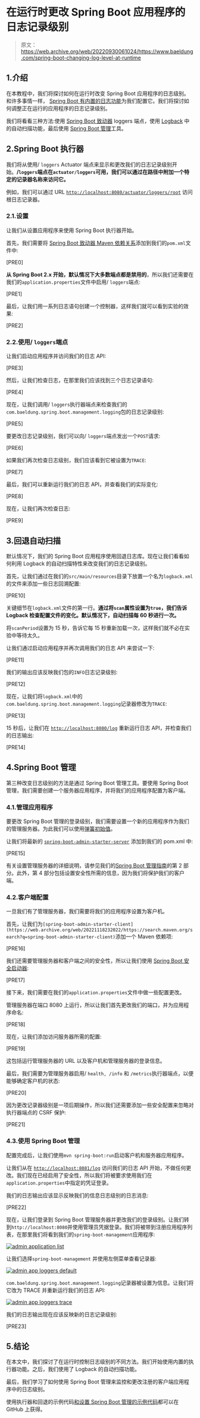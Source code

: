 # 在运行时更改 Spring Boot 应用程序的日志记录级别

> 原文：<https://web.archive.org/web/20220930061024/https://www.baeldung.com/spring-boot-changing-log-level-at-runtime>

## 1.介绍

在本教程中，我们将探讨如何在运行时改变 Spring Boot 应用程序的日志级别。和许多事情一样， [Spring Boot 有内置的日志功能](/web/20221118232022/https://www.baeldung.com/spring-boot-logging)为我们配置它。我们将探讨如何调整正在运行的应用程序的日志记录级别。

我们将看看三种方法:使用 [Spring Boot 致动器](/web/20221118232022/https://www.baeldung.com/spring-boot-actuators) loggers 端点，使用 [Logback](/web/20221118232022/https://www.baeldung.com/logback) 中的自动扫描功能，最后使用 [Spring Boot 管理](/web/20221118232022/https://www.baeldung.com/spring-boot-admin)工具。

## 2.Spring Boot 执行器

我们将从使用/ `loggers` Actuator 端点来显示和更改我们的日志记录级别开始。**/`loggers`端点在`actuator/loggers`可用，我们可以通过在路径中附加一个特定的记录器名称来访问它。**

例如，我们可以通过 URL [`http://localhost:8080/actuator/loggers/root`](https://web.archive.org/web/20221118232022/http://localhost:8080/actuator/loggers/root) 访问根日志记录器。

### 2.1.设置

让我们从设置应用程序来使用 Spring Boot 执行器开始。

首先，我们需要将 [Spring Boot 致动器 Maven 依赖关系](https://web.archive.org/web/20221118232022/https://search.maven.org/search?q=spring-boot-starter-actuator)添加到我们的`pom.xml`文件中:

[PRE0]

**从 Spring Boot 2.x 开始，默认情况下大多数端点都是禁用的**，所以我们还需要在我们的`application.properties`文件中启用/ `loggers`端点:

[PRE1]

最后，让我们用一系列日志语句创建一个控制器，这样我们就可以看到实验的效果:

[PRE2]

### 2.2.使用/ `loggers`端点

让我们启动应用程序并访问我们的日志 API:

[PRE3]

然后，让我们检查日志，在那里我们应该找到三个日志记录语句:

[PRE4]

现在，让我们调用/ `loggers`执行器端点来检查我们的`com.baeldung.spring.boot.management.logging`包的日志记录级别:

[PRE5]

要更改日志记录级别，我们可以向/ `loggers`端点发出一个`POST`请求:

[PRE6]

如果我们再次检查日志级别，我们应该看到它被设置为`TRACE`:

[PRE7]

最后，我们可以重新运行我们的日志 API，并查看我们的实际变化:

[PRE8]

现在，让我们再次检查日志:

[PRE9]

## 3.回退自动扫描

默认情况下，我们的 Spring Boot 应用程序使用回退日志库。现在让我们看看如何利用 Logback 的自动扫描特性来改变我们的日志记录级别。

首先，让我们通过在我们的`src/main/resources`目录下放置一个名为`logback.xml`的文件来添加一些日志回溯配置:

[PRE10]

关键细节在`logback.xml`文件的第一行。**通过将`scan`属性设置为`true`，我们告诉 Logback 检查配置文件的变化。默认情况下，自动扫描每 60 秒进行一次。**

将`scanPeriod`设置为 15 秒，告诉它每 15 秒重新加载一次，这样我们就不必在实验中等待太久。

让我们通过启动应用程序并再次调用我们的日志 API 来尝试一下:

[PRE11]

我们的输出应该反映我们包的`INFO`日志记录级别:

[PRE12]

现在，让我们将`logback.xml`中的`com.baeldung.spring.boot.management.logging`记录器修改为`TRACE`:

[PRE13]

15 秒后，让我们在 [`http://localhost:8080/log`](https://web.archive.org/web/20221118232022/http://localhost:8080/log) 重新运行日志 API，并检查我们的日志输出:

[PRE14]

## 4.Spring Boot 管理

第三种改变日志级别的方法是通过 Spring Boot 管理工具。要使用 Spring Boot 管理，我们需要创建一个服务器应用程序，并将我们的应用程序配置为客户端。

### 4.1.管理应用程序

要更改 Spring Boot 管理的登录级别，我们需要设置一个新的应用程序作为我们的管理服务器。为此我们可以使用[弹簧初始值](https://web.archive.org/web/20221118232022/https://start.spring.io/)。

让我们将最新的 [`spring-boot-admin-starter-server`](https://web.archive.org/web/20221118232022/https://search.maven.org/search?q=spring-boot-admin-starter-server) 添加到我们的 pom.xml 中:

[PRE15]

有关设置管理服务器的详细说明，请参见我们的[Spring Boot 管理指南](/web/20221118232022/https://www.baeldung.com/spring-boot-admin)的第 2 部分。此外，第 4 部分包括设置安全性所需的信息，因为我们将保护我们的客户端。

### 4.2.客户端配置

一旦我们有了管理服务器，我们需要将我们的应用程序设置为客户机。

首先，让我们为`[spring-boot-admin-starter-client](https://web.archive.org/web/20221118232022/https://search.maven.org/search?q=spring-boot-admin-starter-client)`添加一个 Maven 依赖项:

[PRE16]

我们还需要管理服务器和客户端之间的安全性，所以让我们使用 [Spring Boot 安全启动器](https://web.archive.org/web/20221118232022/https://search.maven.org/search?q=spring-boot-starter-security):

[PRE17]

接下来，我们需要在我们的`application.properties`文件中做一些配置更改。

管理服务器在端口 8080 上运行，所以让我们首先更改我们的端口，并为应用程序命名:

[PRE18]

现在，让我们添加访问服务器所需的配置:

[PRE19]

这包括运行管理服务器的 URL 以及客户机和管理服务器的登录信息。

最后，我们需要为管理服务器启用/ `health, /info` 和 `/metrics`执行器端点，以便能够确定客户机的状态:

[PRE20]

因为更改记录器级别是一项后期操作，所以我们还需要添加一些安全配置来忽略对执行器端点的 CSRF 保护:

[PRE21]

### 4.3.使用 Spring Boot 管理

配置完成后，让我们使用`mvn spring-boot:run`启动客户机和服务器应用程序。

让我们从在 [`http://localhost:8081/log`](https://web.archive.org/web/20221118232022/http://localhost:8081/log) 访问我们的日志 API 开始，不做任何更改。我们现在已经启用了安全性，所以我们将被要求使用我们在`application.properties`中指定的凭证登录。

我们的日志输出应该显示反映我们的信息日志级别的日志消息:

[PRE22]

现在，让我们登录到 Spring Boot 管理服务器并更改我们的登录级别。让我们转到`http://localhost:8080`并使用管理员凭据登录。我们将被带到注册应用程序列表，在那里我们将看到我们的`spring-boot-management`应用程序:

[![admin application list](img/b6407affc19840fc64a3ed81ac11ddd5.png)](/web/20221118232022/https://www.baeldung.com/wp-content/uploads/2019/09/admin_application_list.jpg)

让我们选择`spring-boot-management` 并使用左侧菜单查看记录器:

[![admin app loggers default](img/1ff040848af8bd4c468483b1cdc44830.png)](/web/20221118232022/https://www.baeldung.com/wp-content/uploads/2019/09/admin_app_loggers_default.jpg)

`com.baeldung.spring.boot.management.logging`记录器被设置为信息。让我们将它改为 TRACE 并重新运行我们的日志 API:

[![admin app loggers trace](img/560ce1d71fe33fa9a005c28a550fbc19.png)](/web/20221118232022/https://www.baeldung.com/wp-content/uploads/2019/09/admin_app_loggers_trace.jpg)

我们的日志输出现在应该反映新的日志记录级别:

[PRE23]

## 5.结论

在本文中，我们探讨了在运行时控制日志级别的不同方法。我们开始使用内置的执行器功能。之后，我们使用了 Logback 的自动扫描功能。

最后，我们学习了如何使用 Spring Boot 管理来监控和更改注册的客户端应用程序中的日志级别。

使用执行器和回退的示例代码[和设置 Spring Boot 管理的示例代码](https://web.archive.org/web/20221118232022/https://github.com/eugenp/tutorials/tree/master/spring-boot-modules/spring-boot-runtime)都可以在 GitHub 上获得。